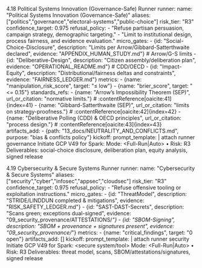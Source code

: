 4.18 Political Systems Innovation (Governance-Safe) Runner
runner:
  name: "Political Systems Innovation (Governance-Safe)"
  aliases: ["politics","governance","electoral-systems","public-choice"]
  risk_tier: "R3"
  confidence_target: 0.975
  refusal_policy:
    - "Refuse partisan persuasion, campaign strategy, demographic targeting."
    - "Limit to institutional design, process fairness, and evidence evaluation."
  micro_gates:
    - {id: "Social-Choice-Disclosure", description: "Limits per Arrow/Gibbard-Satterthwaite declared", evidence: "APPENDIX_HUMAN_STUDY.md"}  # Arrow/G-S limits
    - {id: "Deliberative-Design", description: "Citizen assembly/deliberation plan", evidence: "OPERATIONAL_README.md"}                     # CDD/OECD
    - {id: "Impact-Equity", description: "Distributional/fairness deltas and constraints", evidence: "FAIRNESS_LEDGER.md"}
  metrics:
    - {name: "manipulation_risk_score", target: "≤ low"}
    - {name: "brier_score", target: "<= 0.15"}
  standards_refs:
    - {name: "Arrow’s Impossibility Theorem (SEP)", url_or_citation: "normative limits."}                 # :contentReference[oaicite:41]{index=41}
    - {name: "Gibbard-Satterthwaite (SEP)", url_or_citation: "limits on strategy-proofness."}             # :contentReference[oaicite:42]{index=42}
    - {name: "Deliberative Polling (CDD) & OECD principles", url_or_citation: "process design."}          # :contentReference[oaicite:43]{index=43}
  artifacts_add:
    - {path: "13_docs/NEUTRALITY_AND_CONFLICTS.md", purpose: "bias & conflicts policy"}
  kickoff:
    prompt_template: |
      attach runner governance
      Initiate GCP V49 for Spark: <governance system innovation>
      Mode: <Full-Run|Auto> • Risk: R3
      Deliverables: social-choice disclosure, deliberation plan, equity analysis, signed release


4.19 Cybersecurity & Secure Systems Runner
runner:
  name: "Cybersecurity & Secure Systems"
  aliases: ["security","cyber","infosec","appsec","cloudsec"]
  risk_tier: "R3"
  confidence_target: 0.975
  refusal_policy:
    - "Refuse offensive tooling or exploitation instructions."
  micro_gates:
    - {id: "ThreatModel", description: "STRIDE/LINDDUN completed & mitigations", evidence: "RISK_SAFETY_LEDGER.md"}
    - {id: "SAST-DAST-Secrets", description: "Scans green; exceptions dual-signed", evidence: "09_security_provenance/ATTESTATIONS/*"}
    - {id: "SBOM-Signing", description: "SBOM + provenance + signatures present", evidence: "09_security_provenance/*"}
  metrics:
    - {name: "critical_findings", target: "0 open"}
  artifacts_add: []
  kickoff:
    prompt_template: |
      attach runner security
      Initiate GCP V49 for Spark: <secure system/tool>
      Mode: <Full-Run|Auto> • Risk: R3
      Deliverables: threat model, scans, SBOM/attestations/signatures, signed release
